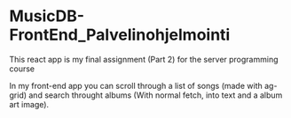 # MusicDB-FrontEnd_Palvelinohjelmointi
This react app is my final assignment (Part 2) for the server programming course

In my front-end app you can scroll through a list of songs (made with ag-grid) and search throught albums (With normal fetch, into text and a album art image).
